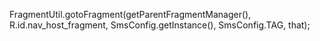 FragmentUtil.gotoFragment(getParentFragmentManager(), R.id.nav_host_fragment, SmsConfig.getInstance(), SmsConfig.TAG, that);